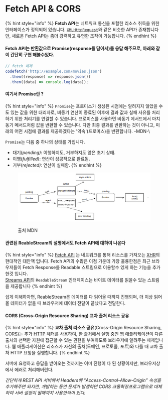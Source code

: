 # Fetch API & CORS

{% hint style="info" %}
**Fetch API**는 네트워크 통신을 포함한 리소스 취득을 위한 인터페이스가 정의되어 있습니다. [`XMLHttpRequest`](https://developer.mozilla.org/ko/docs/Web/API/XMLHttpRequest)와 같은 비슷한 API가 존재합니다만, 새로운 Fetch API는 좀더 강력하고 유연한 조작이 가능합니다.
{% endhint %}

#### Fetch API는 반환값으로 Promise(response를 담아서)를 응답 해주므로, 아래와 같이 간단히 구현 해볼수있다.

```javascript
// fetch 예제 
codefetch('http://example.com/movies.json')
  .then((response) => response.json())
  .then((data) => console.log(data));
```

#### 여기서 Promise란 ?

{% hint style="info" %}
`Promise`는 프로미스가 생성된 시점에는 알려지지 않았을 수도 있는 값을 위한 대리자로, 비동기 연산이 종료된 이후에 결과 값과 실패 사유를 처리하기 위한 처리기를 연결할 수 있습니다. 프로미스를 사용하면 비동기 메서드에서 마치 동기 메서드처럼 값을 반환할 수 있습니다. 다만 최종 결과를 반환하는 것이 아니고, 미래의 어떤 시점에 결과를 제공하겠다는 '약속'(프로미스)을 반환합니다. -MDN-\


`Promise`는 다음 중 하나의 상태를 가집니다.

* 대기(_pending)_: 이행하지도, 거부하지도 않은 초기 상태.
* 이행(_fulfilled)_: 연산이 성공적으로 완료됨.
* 거부(_rejected)_: 연산이 실패함.
{% endhint %}

<figure><img src="../.gitbook/assets/image.png" alt=""><figcaption><p>출처 MDN</p></figcaption></figure>

#### 관련된 ReableStream의 설명에서도 Fetch API에 대하여 나온다

{% hint style="info" %}
[Fetch API](https://developer.mozilla.org/ko/docs/Web/API/Fetch\_API) 는 네트워크를 통해 리소스를 가져오는 [XHR](https://developer.mozilla.org/ko/docs/Web/API/XMLHttpRequest)의 현대적인 대안책 입니다. Fetch API의 수많은 이점 가운데 가장 훌륭한점은 최근 브라우저들이 Fetch Response를 Readable 스트림으로 이용할수 있게 하는 기능을 추가한것 입니다.\
[Streams API](https://developer.mozilla.org/ko/docs/Web/API/Streams\_API)의 `ReadableStream` 인터페이스는 바이트 데이터를 읽을수 있는 스트림을 제공합니다
{% endhint %}

쉽게 이해하자면, ReableStream은 데이터를 다 읽어올 때까지  진행되며, 더 이상 읽어올 데이터가 없을 때 브라우저에 데이터 전달이 끝났다고 전달한다.



#### CORS (Cross-Origin Resource Sharing) 교차 출처 리소스 공유

{% hint style="info" %}
**교차 출처 리소스 공유**(Cross-Origin Resource Sharing, [CORS](https://developer.mozilla.org/ko/docs/Glossary/CORS))는 추가 [HTTP](https://developer.mozilla.org/ko/docs/Glossary/HTTP) 헤더를 사용하여, 한 [출처](https://developer.mozilla.org/ko/docs/Glossary/Origin)에서 실행 중인 웹 애플리케이션이 다른 출처의 선택한 자원에 접근할 수 있는 권한을 부여하도록 브라우저에 알려주는 체제입니다. 웹 애플리케이션은 리소스가 자신의 출처(도메인, 프로토콜, 포트)와 다를 때 교차 출처 HTTP 요청을 실행합니다.
{% endhint %}

서버에 요청하고 응답을 받아오는 것까지는 이미 진행이 다 된 상황이지만, 브라우저상에서 에러로 처리해버린다.

_간단하게 REST API 서버에서 Headers에 “Access-Control-Allow-Origin” 속성을 추가해주면 되지만, 개발하는 동안 문제가 발생하면 CORS 크롬확장프로그램으로 대체하여 서버 설정이 될때까지 사용한적이 있다._



